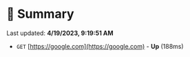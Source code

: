 # 📖 Summary
Last updated: **4/19/2023, 9:19:51 AM**

- `GET` [https://google.com](https://google.com) - **Up** (188ms)
